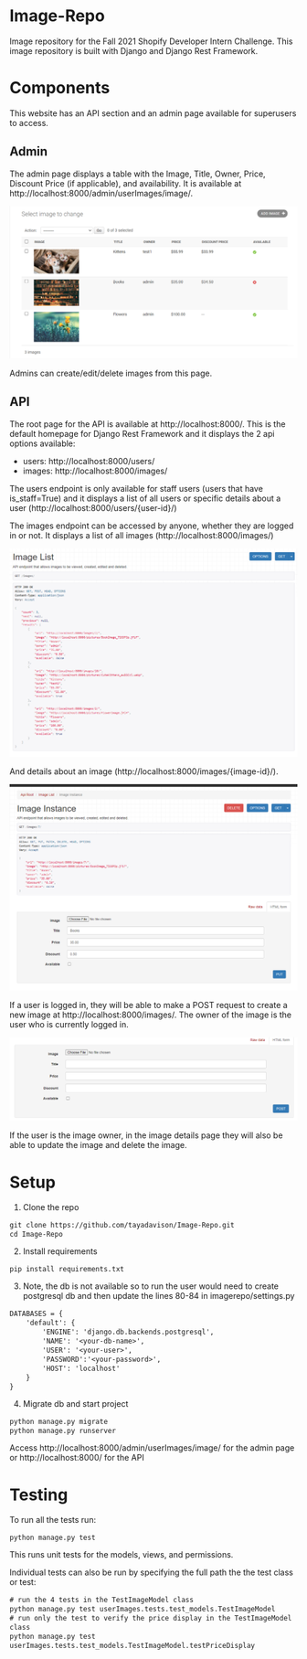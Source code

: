 # Image-Repo

Image repository for the Fall 2021 Shopify Developer Intern Challenge. This image repository is built with Django and Django Rest Framework.

# Components

This website has an API section and an admin page available for superusers to access.

## Admin 
The admin page displays a table with the Image, Title, Owner, Price, Discount Price (if applicable), and availability. It is available at http://localhost:8000/admin/userImages/image/.

![admin page](./documentation/AdminTable.png)

Admins can create/edit/delete images from this page.

## API
The root page for the API is available at http://localhost:8000/. This is the default homepage for Django Rest Framework and it displays the 2 api options available: 
- users: http://localhost:8000/users/
- images: http://localhost:8000/images/

The users endpoint is only available for staff users (users that have is_staff=True) and it displays a list of all users or specific details about a user (http://localhost:8000/users/{user-id}/)

The images endpoint can be accessed by anyone, whether they are logged in or not. It displays a list of all images (http://localhost:8000/images/) 

![image list](./documentation/ImageList.png)

And details about an image (http://localhost:8000/images/{image-id}/). 

![image details](./documentation/ImageDetails.png)

If a user is logged in, they will be able to make a POST request to create a new image at http://localhost:8000/images/. The owner of the image is the user who is currently logged in.

![post request](./documentation/PostRequest.png)

If the user is the image owner, in the image details page they will also be able to update the image and delete the image. 

# Setup

1. Clone the repo
```
git clone https://github.com/tayadavison/Image-Repo.git
cd Image-Repo
```
2. Install requirements
```
pip install requirements.txt
```
3. Note, the db is not available so to run the user would need to create postgresql db and then update the lines 80-84 in imagerepo/settings.py
```
DATABASES = {
    'default': {
        'ENGINE': 'django.db.backends.postgresql',
        'NAME': '<your-db-name>',
        'USER': '<your-user>',
        'PASSWORD':'<your-password>',
        'HOST': 'localhost'
    }
}
```
4. Migrate db and start project
```
python manage.py migrate
python manage.py runserver
```

Access http://localhost:8000/admin/userImages/image/ for the admin page or http://localhost:8000/ for the API

# Testing
To run all the tests run: 
```
python manage.py test
```

This runs unit tests for the models, views, and permissions.

Individual tests can also be run by specifying the full path the the test class or test:
```
# run the 4 tests in the TestImageModel class
python manage.py test userImages.tests.test_models.TestImageModel 
# run only the test to verify the price display in the TestImageModel class
python manage.py test userImages.tests.test_models.TestImageModel.testPriceDisplay
```



